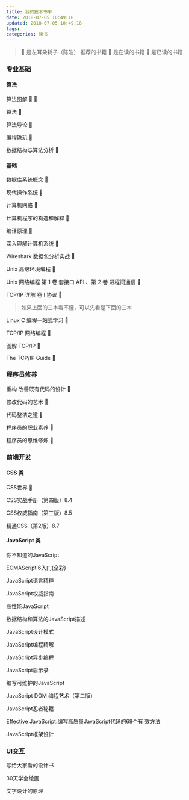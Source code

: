 ```yaml
---
title: 我的技术书单
date: 2018-07-05 10:49:18
updated: 2018-07-05 10:49:18
tags:
categories: 读书
---
```


> 🙉 是左耳朵耗子（陈皓） 推荐的书籍
> 📖 是在读的书籍
> 📕 是已读的书籍

### 专业基础
#### 算法

算法图解 🙉 📖

算法 🙉

算法导论 🙉

编程珠玑 🙉

数据结构与算法分析 🙉

#### 基础

数据库系统概念 🙉

现代操作系统 🙉

计算机网络 🙉

计算机程序的构造和解释 🙉

编译原理 🙉

深入理解计算机系统 🙉

Wireshark 数据包分析实战 🙉

Unix 高级环境编程 🙉

Unix 网络编程 第 1 卷 套接口 API 、第 2 卷 进程间通信 🙉

TCP/IP 详解 卷 I 协议 🙉

> 如果上面的三本看不懂，可以先看是下面的三本

Linux C 编程一站式学习 🙉

TCP/IP 网络编程 🙉

图解 TCP/IP 🙉

The TCP/IP Guide 🙉

### 程序员修养

重构 改善既有代码的设计 🙉

修改代码的艺术 🙉

代码整洁之道 🙉

程序员的职业素养 🙉

程序员的思维修炼 📕

### 前端开发
#### CSS 类

CSS世界 📖

CSS实战手册（第四版）8.4

CSS权威指南（第三版）8.5

精通CSS（第2版）8.7

#### JavaScript 类

你不知道的JavaScript

ECMAScript 6入门(全彩)

JavaScript语言精粹

JavaScript权威指南

高性能JavaScript

数据结构和算法的JavaScript描述

JavaScript设计模式

JavaScript编程精解

JavaScript异步编程

JavaScript启示录

编写可维护的JavaScript

JavaScript DOM 编程艺术（第二版）

JavaScript忍者秘籍

Effective JavaScript:编写高质量JavaScript代码的68个有
效方法

JavaScript框架设计

### UI交互

写给大家看的设计书

30天学会绘画

文字设计的原理


